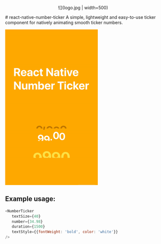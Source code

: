 <p align="center">
![](logo.jpg | width=500)
</p>
# react-native-number-ticker
A simple, lightweight and easy-to-use ticker component for natively animating smooth ticker numbers.

![](preview-gif.gif)


## Example usage: 

```javascript
<NumberTicker
   textSize={40}
   number={34.98}
   duration={1500}
   textStyle={{fontWeight: 'bold', color: 'white'}}
/>
```
